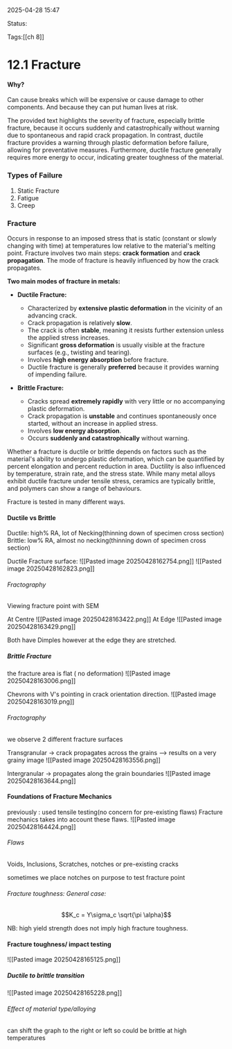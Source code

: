 2025-04-28 15:47

Status:

Tags:[[ch 8]]

# 12.1 Fracture

#### Why?
Can cause breaks which will be expensive or cause damage to other components.
And because they can put human lives at risk.

The provided text highlights the severity of fracture, especially brittle fracture, because it occurs suddenly and catastrophically without warning due to spontaneous and rapid crack propagation. In contrast, ductile fracture provides a warning through plastic deformation before failure, allowing for preventative measures. Furthermore, ductile fracture generally requires more energy to occur, indicating greater toughness of the material.

### Types of Failure
1. Static Fracture
2. Fatigue
3. Creep

### Fracture
Occurs in response to an imposed stress that is static (constant or slowly changing with time) at temperatures low relative to the material's melting point. Fracture involves two main steps: **crack formation** and **crack propagation**. The mode of fracture is heavily influenced by how the crack propagates.

**Two main modes of fracture in metals:**

* **Ductile Fracture:**
    * Characterized by **extensive plastic deformation** in the vicinity of an advancing crack.
    * Crack propagation is relatively **slow**.
    * The crack is often **stable**, meaning it resists further extension unless the applied stress increases.
    * Significant **gross deformation** is usually visible at the fracture surfaces (e.g., twisting and tearing).
    * Involves **high energy absorption** before fracture.
    * Ductile fracture is generally **preferred** because it provides warning of impending failure.

* **Brittle Fracture:**
    * Cracks spread **extremely rapidly** with very little or no accompanying plastic deformation.
    * Crack propagation is **unstable** and continues spontaneously once started, without an increase in applied stress.
    * Involves **low energy absorption**.
    * Occurs **suddenly and catastrophically** without warning.

Whether a fracture is ductile or brittle depends on factors such as the material's ability to undergo plastic deformation, which can be quantified by percent elongation and percent reduction in area. Ductility is also influenced by temperature, strain rate, and the stress state. While many metal alloys exhibit ductile fracture under tensile stress, ceramics are typically brittle, and polymers can show a range of behaviours.

Fracture is tested in many different ways.

#### Ductile vs Brittle
Ductile: high% RA, lot of Necking(thinning down of specimen cross section)
Brittle: low% RA, almost no necking(thinning down of specimen cross section)

Ductile Fracture surface:
![[Pasted image 20250428162754.png]]
![[Pasted image 20250428162823.png]]

###### Fractography
Viewing fracture point with SEM

At Centre
![[Pasted image 20250428163422.png]]
At Edge
![[Pasted image 20250428163429.png]]

Both have Dimples however at the edge they are stretched.




##### Brittle Fracture
the fracture area is flat ( no deformation)
![[Pasted image 20250428163006.png]]

Chevrons with V's pointing in crack orientation direction.
![[Pasted image 20250428163019.png]]

###### Fractography
we observe 2 different fracture surfaces

Transgranular -> crack propagates across the grains --> results on a very grainy image
![[Pasted image 20250428163556.png]]

Intergranular -> propagates along the grain boundaries
![[Pasted image 20250428163644.png]]



#### Foundations of Fracture Mechanics
previously : used tensile testing(no concern for pre-existing flaws)
Fracture mechanics takes into account these flaws.
![[Pasted image 20250428164424.png]]

###### Flaws
Voids, Inclusions, Scratches, notches or pre-existing cracks

sometimes we place notches on purpose to test fracture point


###### Fracture toughness: General case:
$$K_c = Y\sigma_c \sqrt{\pi \alpha}$$


NB: high yield strength does not imply high fracture toughness.



#### Fracture toughness/ impact testing
![[Pasted image 20250428165125.png]]

##### Ductile to brittle transition
![[Pasted image 20250428165228.png]]


###### Effect of material type/alloying
can shift the graph to the right or left so could be brittle at high temperatures